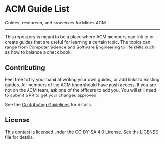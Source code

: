 # ACM Guide List

Guides, resources, and processes for Mines ACM.

---

This repository is meant to be a place where ACM members can link to or create
guides that are useful for learning a certain topic. The topics can range from
Computer Science and Software Engineering to life skills such as how to balance
a check book.

## Contributing

Feel free to try your hand at writing your own guides, or add links to existing
guides. All members of the ACM team should have push access. If you are not on
the ACM team, ask one of the officers to add you. You will still need to submit
a PR to get your changes approved.

See the [Contributing Guidelines](./CONTRIBUTING.md) for details.

## License

This content is licensed under the CC-BY-SA 4.0 License. See the
[LICENSE](./LICENSE) file for details.
